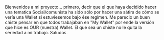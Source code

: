 Bienvenidos a mi proyecto...
primero, decir que el que haya decidido hacer una tematica Social/comunista ha sido sólo por hacer una sátira de cómo se vería una Wallet si estuviesemos bajo ése regimen.
Me parecio un buen chiste pensar en que todos trabajaban en "My Wallet" por ende la versión que hice es OUR (nuestra) Wallet. 
El que sea un chiste no le quita la seriedad a mi trabajo. 
Saludos.
